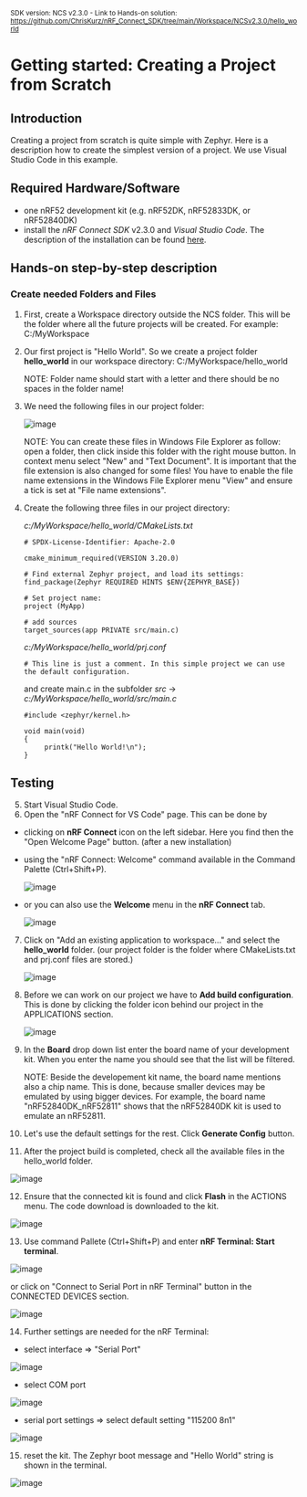 <sup>SDK version: NCS v2.3.0  -  Link to Hands-on solution: https://github.com/ChrisKurz/nRF_Connect_SDK/tree/main/Workspace/NCSv2.3.0/hello_world</sup>

# Getting started: Creating a Project from Scratch

## Introduction

Creating a project from scratch is quite simple with Zephyr. Here is a description how to create the simplest version of a project. We use Visual Studio Code in this example.

## Required Hardware/Software
- one nRF52 development kit (e.g. nRF52DK, nRF52833DK, or nRF52840DK)
- install the _nRF Connect SDK_ v2.3.0 and _Visual Studio Code_. The description of the installation can be found [here](https://developer.nordicsemi.com/nRF_Connect_SDK/doc/2.3.0/nrf/getting_started/assistant.html#).

## Hands-on step-by-step description 

### Create needed Folders and Files

1) First, create a Workspace directory outside the NCS folder. This will be the folder where all the future projects will be created. For example:   C:/MyWorkspace

2) Our first project is "Hello World". So we create a project folder __hello_world__ in our workspace directory:    C:/MyWorkspace/hello_world

    NOTE: Folder name should start with a letter and there should be no spaces in the folder name!

3) We need the following files in our project folder:

   ![image](images/01_ProjectFolder.jpg)

   NOTE: You can create these files in Windows File Explorer as follow: open a folder, then click inside this folder with the right mouse button. In context menu select "New" and "Text Document". It is important that the file extension is also changed for some files! You have to enable the file name extensions in the Windows File Explorer menu "View" and ensure a tick is set at "File name extensions".

4) Create the following three files in our project directory:

    _c:/MyWorkspace/hello_world/CMakeLists.txt_
    
       # SPDX-License-Identifier: Apache-2.0

       cmake_minimum_required(VERSION 3.20.0)

       # Find external Zephyr project, and load its settings:
       find_package(Zephyr REQUIRED HINTS $ENV{ZEPHYR_BASE})

       # Set project name:
       project (MyApp)

       # add sources
       target_sources(app PRIVATE src/main.c)             

    _c:/MyWorkspace/hello_world/prj.conf_
    
       # This line is just a comment. In this simple project we can use the default configuration. 
       
    and create main.c in the subfolder _src_ ->
         _c:/MyWorkspace/hello_world/src/main.c_
    
       #include <zephyr/kernel.h>

       void main(void)
       {
            printk("Hello World!\n");
       }

## Testing

5) Start Visual Studio Code. 
6) Open the "nRF Connect for VS Code" page. This can be done by 
- clicking on __nRF Connect__ icon on the left sidebar. Here you find then the "Open Welcome Page" button. (after a new installation)
- using the "nRF Connect: Welcome" command available in the Command Palette (Ctrl+Shift+P). 

   ![image](images/01_WelcomePage.jpg)

- or you can also use the __Welcome__ menu in the __nRF Connect__ tab. 

   ![image](images/01_WelcomePage_2.jpg)

7) Click on "Add an existing application to workspace..." and select the __hello_world__ folder. (our project folder is the folder where CMakeLists.txt and prj.conf files are stored.)

   ![image](images/01_AddApplicationToWorkspace.jpg)

8) Before we can work on our project we have to __Add build configuration__. This is done by clicking the folder icon behind our project in the APPLICATIONS section. 

   ![image](images/01_GenerateConfiguration.jpg)

9) In the __Board__ drop down list enter the board name of your development kit. When you enter the name you should see that the list will be filtered. 

   NOTE: Beside the developement kit name, the board name mentions also a chip name. This is done, because smaller devices may be emulated by using bigger devices. For example, the board name "nRF52840DK_nRF52811" shows that the nRF52840DK kit is used to emulate an nRF52811.
10) Let's use the default settings for the rest. Click __Generate Config__ button.

11) After the project build is completed, check all the available files in the hello_world folder.

   ![image](images/01_GeneratedFiles.jpg)

12) Ensure that the connected kit is found and click __Flash__ in the ACTIONS menu. The code download is downloaded to the kit. 

   ![image](images/01_Flash.jpg)

13) Use command Pallete (Ctrl+Shift+P) and enter __nRF Terminal: Start terminal__. 

   ![image](images/01_StartTerminal.jpg)

   or click on "Connect to Serial Port in nRF Terminal" button in the CONNECTED DEVICES section.

   ![image](images/01_ConnectToSerialPort.jpg)

14) Further settings are needed for the nRF Terminal:

   - select interface => "Serial Port"

   ![image](images/01_Serial-RTT.jpg)

   - select COM port

   ![image](images/01_ComPort.jpg)

   - serial port settings => select default setting "115200 8n1"

   ![image](images/01_SerialSettings.jpg)

15) reset the kit. The Zephyr boot message and "Hello World" string is shown in the terminal. 

   ![image](images/01_NrfTerminal.jpg)
